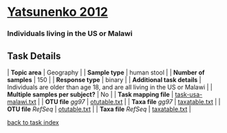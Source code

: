 # [Yatsunenko 2012]( ../docs/yatsunenko.html )
### Individuals living in the US or Malawi

## Task Details
| **Topic area**                | Geography                                                |
| **Sample type**               | human stool                                         |
| **Number of samples**         | 150                                         |
| **Response type**             | binary                                           |
| **Additional task details**   | Individuals are older than age 18, and are all living in the US or Malawi                                  |
| **Multiple samples per subject?** | No |
| **Task mapping file**         | [task-usa-malawi.txt](../datasets/yatsunenko/task-usa-malawi.txt)                                 |
| **OTU file** *gg97*           | [otutable.txt](.https://s3.us-east-2.amazonaws.com/knights-lab/public/MLRepo/yatsunenko2012.gg.otutable.txt)                             |
| **Taxa file** *gg97*          | [taxatable.txt](../datasets/yatsunenko/gg/taxatable.txt)                          |
| **OTU file** *RefSeq*         | [otutable.txt](../datasets/yatsunenko/refseq/otutable.txt)                    |
| **Taxa file** *RefSeq*        | [taxatable.txt](../datasets/yatsunenko/refseq/taxatable.txt)                  |


[back to task index](../README.md)